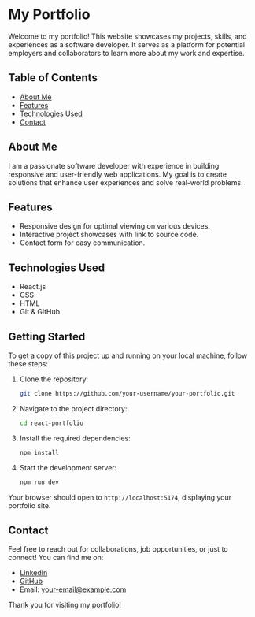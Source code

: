 # My Portfolio

Welcome to my portfolio! This website showcases my projects, skills, and experiences as a software developer. It serves as a platform for potential employers and collaborators to learn more about my work and expertise.

## Table of Contents

- [About Me](#about-me)
- [Features](#features)
- [Technologies Used](#technologies-used)
- [Contact](#contact)

## About Me

I am a passionate software developer with experience in building responsive and user-friendly web applications. My goal is to create solutions that enhance user experiences and solve real-world problems.

## Features

- Responsive design for optimal viewing on various devices.
- Interactive project showcases with link to source code.
- Contact form for easy communication.

## Technologies Used

- React.js
- CSS
- HTML
- Git & GitHub

## Getting Started

To get a copy of this project up and running on your local machine, follow these steps:

1. Clone the repository:
   ```bash
   git clone https://github.com/your-username/your-portfolio.git
   ```
2. Navigate to the project directory:
   ```bash
   cd react-portfolio
   ```
3. Install the required dependencies:
   ```bash
   npm install
   ```
4. Start the development server:
   ```bash
   npm run dev
   ```

Your browser should open to `http://localhost:5174`, displaying your portfolio site.

## Contact

Feel free to reach out for collaborations, job opportunities, or just to connect! You can find me on:

- [LinkedIn](https://www.linkedin.com/in/your-profile)
- [GitHub](https://github.com/your-username)
- Email: your-email@example.com

Thank you for visiting my portfolio!
